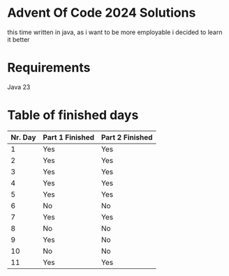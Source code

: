 # Advent Of Code 2024 Solutions
this time written in java, as i want to be more employable i decided to learn it better

# Requirements
Java 23

# Table of finished days

| Nr. Day | Part 1 Finished | Part 2 Finished |
| --------------- | --------------- | --------------- |
| 1 | Yes | Yes |
| 2 | Yes | Yes |
| 3 | Yes | Yes |
| 4 | Yes | Yes |
| 5 | Yes | Yes |
| 6 | No | No |
| 7 | Yes | Yes |
| 8 | No | No |
| 9 | Yes | No |
| 10 | No | No |
| 11 | Yes | Yes |
